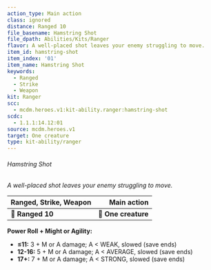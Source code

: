 ```yaml
---
action_type: Main action
class: ignored
distance: Ranged 10
file_basename: Hamstring Shot
file_dpath: Abilities/Kits/Ranger
flavor: A well-placed shot leaves your enemy struggling to move.
item_id: hamstring-shot
item_index: '01'
item_name: Hamstring Shot
keywords:
  - Ranged
  - Strike
  - Weapon
kit: Ranger
scc:
  - mcdm.heroes.v1:kit-ability.ranger:hamstring-shot
scdc:
  - 1.1.1:14.12:01
source: mcdm.heroes.v1
target: One creature
type: kit-ability/ranger
---
```


###### Hamstring Shot

*A well-placed shot leaves your enemy struggling to move.*

| **Ranged, Strike, Weapon** |     **Main action** |
| -------------------------- | ------------------: |
| **📏 Ranged 10**           | **🎯 One creature** |

**Power Roll + Might or Agility:**

- **≤11:** 3 + M or A damage; A < WEAK, slowed (save ends)
- **12-16:** 5 + M or A damage; A < AVERAGE, slowed (save ends)
- **17+:** 7 + M or A damage; A < STRONG, slowed (save ends)
